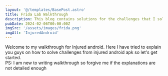 ```yaml
---
layout: '@/templates/BasePost.astro'
title: Frida Lab Walkthrough
description: This blog contains solutions for the challenges that I solved from frida labs.
pubDate: 2024-02-06T00:00:00Z
imgSrc: '/assets/images/frida.png'
imgAlt: 'InjuredAndroid'
---
```


Welcome to my walkthrough for Injured android. Here I have tried to explain you guys on how to solve challenges from injured android apk so let's get started.<br>
PS: I am new to writing walkthrough so forgive me if the explanations are not detailed enough
